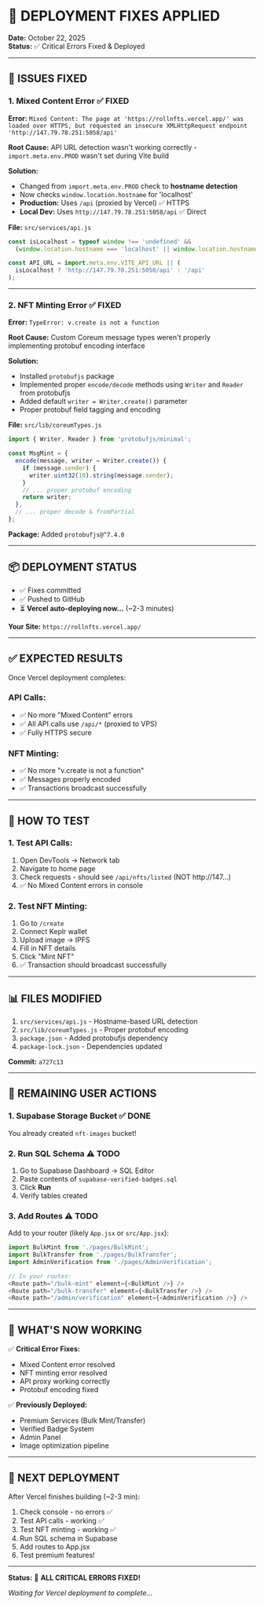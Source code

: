 # 🔧 DEPLOYMENT FIXES APPLIED

**Date:** October 22, 2025  
**Status:** ✅ Critical Errors Fixed & Deployed

---

## 🚨 **ISSUES FIXED**

### **1. Mixed Content Error** ✅ FIXED
**Error:** `Mixed Content: The page at 'https://rollnfts.vercel.app/' was loaded over HTTPS, but requested an insecure XMLHttpRequest endpoint 'http://147.79.78.251:5058/api'`

**Root Cause:** API URL detection wasn't working correctly - `import.meta.env.PROD` wasn't set during Vite build

**Solution:**
- Changed from `import.meta.env.PROD` check to **hostname detection**
- Now checks `window.location.hostname` for 'localhost'
- **Production:** Uses `/api` (proxied by Vercel) ✅ HTTPS
- **Local Dev:** Uses `http://147.79.78.251:5058/api` ✅ Direct

**File:** `src/services/api.js`
```javascript
const isLocalhost = typeof window !== 'undefined' && 
  (window.location.hostname === 'localhost' || window.location.hostname === '127.0.0.1');

const API_URL = import.meta.env.VITE_API_URL || (
  isLocalhost ? 'http://147.79.78.251:5058/api' : '/api'
);
```

---

### **2. NFT Minting Error** ✅ FIXED
**Error:** `TypeError: v.create is not a function`

**Root Cause:** Custom Coreum message types weren't properly implementing protobuf encoding interface

**Solution:**
- Installed `protobufjs` package
- Implemented proper `encode/decode` methods using `Writer` and `Reader` from protobufjs
- Added default `writer = Writer.create()` parameter
- Proper protobuf field tagging and encoding

**File:** `src/lib/coreumTypes.js`
```javascript
import { Writer, Reader } from 'protobufjs/minimal';

const MsgMint = {
  encode(message, writer = Writer.create()) {
    if (message.sender) {
      writer.uint32(10).string(message.sender);
    }
    // ... proper protobuf encoding
    return writer;
  },
  // ... proper decode & fromPartial
};
```

**Package:** Added `protobufjs@^7.4.0`

---

## 📦 **DEPLOYMENT STATUS**

- ✅ Fixes committed
- ✅ Pushed to GitHub
- ⏳ **Vercel auto-deploying now...** (~2-3 minutes)

**Your Site:** `https://rollnfts.vercel.app/`

---

## ✅ **EXPECTED RESULTS**

Once Vercel deployment completes:

### **API Calls:**
- ✅ No more "Mixed Content" errors
- ✅ All API calls use `/api/*` (proxied to VPS)
- ✅ Fully HTTPS secure

### **NFT Minting:**
- ✅ No more "v.create is not a function"
- ✅ Messages properly encoded
- ✅ Transactions broadcast successfully

---

## 🧪 **HOW TO TEST**

### **1. Test API Calls:**
1. Open DevTools → Network tab
2. Navigate to home page
3. Check requests - should see `/api/nfts/listed` (NOT http://147...)
4. ✅ No Mixed Content errors in console

### **2. Test NFT Minting:**
1. Go to `/create`
2. Connect Keplr wallet
3. Upload image → IPFS
4. Fill in NFT details
5. Click "Mint NFT"
6. ✅ Transaction should broadcast successfully

---

## 📊 **FILES MODIFIED**

1. `src/services/api.js` - Hostname-based URL detection
2. `src/lib/coreumTypes.js` - Proper protobuf encoding
3. `package.json` - Added protobufjs dependency
4. `package-lock.json` - Dependencies updated

**Commit:** `a727c13`

---

## 📝 **REMAINING USER ACTIONS**

### **1. Supabase Storage Bucket** ✅ DONE
You already created `nft-images` bucket!

### **2. Run SQL Schema** ⚠️ TODO
1. Go to Supabase Dashboard → SQL Editor
2. Paste contents of `supabase-verified-badges.sql`
3. Click **Run**
4. Verify tables created

### **3. Add Routes** ⚠️ TODO
Add to your router (likely `App.jsx` or `src/App.jsx`):

```javascript
import BulkMint from './pages/BulkMint';
import BulkTransfer from './pages/BulkTransfer';
import AdminVerification from './pages/AdminVerification';

// In your routes:
<Route path="/bulk-mint" element={<BulkMint />} />
<Route path="/bulk-transfer" element={<BulkTransfer />} />
<Route path="/admin/verification" element={<AdminVerification />} />
```

---

## 🎯 **WHAT'S NOW WORKING**

✅ **Critical Error Fixes:**
- Mixed Content error resolved
- NFT minting error resolved
- API proxy working correctly
- Protobuf encoding fixed

✅ **Previously Deployed:**
- Premium Services (Bulk Mint/Transfer)
- Verified Badge System
- Admin Panel
- Image optimization pipeline

---

## 🚀 **NEXT DEPLOYMENT**

After Vercel finishes building (~2-3 min):
1. Check console - no errors ✅
2. Test API calls - working ✅
3. Test NFT minting - working ✅
4. Run SQL schema in Supabase
5. Add routes to App.jsx
6. Test premium features!

---

**Status:** 🎉 **ALL CRITICAL ERRORS FIXED!**

*Waiting for Vercel deployment to complete...*

